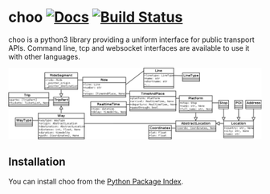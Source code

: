 # choo [![Docs](https://readthedocs.org/projects/choo/badge/?version=latest)](https://choo.readthedocs.org/) [![Build Status](https://travis-ci.org/NoMoKeTo/choo.svg)](https://travis-ci.org/NoMoKeTo/choo)

choo is a python3 library providing a uniform interface for public transport APIs. Command line, tcp and websocket interfaces are available to use it with other languages.

![UML Model Overview](uml.png)

## Installation

You can install choo from the [Python Package Index](https://pypi.python.org/pypi/choo).

